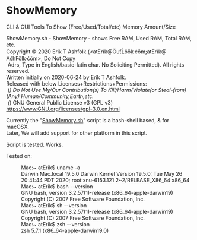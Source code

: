 # ShowMemory
CLI &amp; GUI Tools To Show (Free/Used/Total/etc) Memory Amount/Size


ShowMemory.sh - ShowMemory - shows Free RAM, Used RAM, Total RAM, etc.<br/>
Copyright © 2020 Erik T Ashfolk (<atErïk＠ÖυťĹöōķ·ċōm;atErïk＠AśhFölķ·ćōm>, Do Not Copy<br/>
&#160;Adrs, Type in English/basic-latin char. No Soliciting Permitted). All rights reserved.<br/>
Written initially on 2020-06-24 by Erik T Ashfolk.<br/>
Released with below Licenses+Restrictions+Permissions:<br/>
&#160;(*) Do Not Use My/Our Contribution(s) To Kill/Harm/Violate(or Steal-from)(Any) Human/Community,Earth,etc.<br/>
&#160;(*) GNU General Public License v3 (GPL v3) https://www.GNU.org/licenses/gpl-3.0.en.html<br/>


Currently the "<a href="ShowMemory.sh">ShowMemory.sh</a>" 
 script is a bash-shell based, & for macOSX.<br/>
 Later, We will add support for other platform in this script.


Script is tested. Works.


<div>Tested on:<dl>
<dd>Mac:~ atErik$ uname -a<br/>
 Darwin Mac.local 19.5.0 Darwin Kernel Version 19.5.0: Tue May 26 20:41:44 PDT 2020; root:xnu-6153.121.2~2/RELEASE_X86_64 x86_64<br/>
 Mac:~ atErik$ bash --version<br/>
 GNU bash, version 3.2.57(1)-release (x86_64-apple-darwin19)<br/>
 Copyright (C) 2007 Free Software Foundation, Inc.<br/>
 Mac:~ atErik$ sh --version<br/>
 GNU bash, version 3.2.57(1)-release (x86_64-apple-darwin19)<br/>
 Copyright (C) 2007 Free Software Foundation, Inc.<br/>
 Mac:~ atErik$ zsh --version<br/>
 zsh 5.7.1 (x86_64-apple-darwin19.0)</dd>
</dl>
</div>
